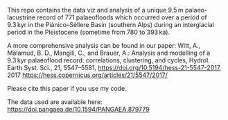 This repo contains the data viz and analysis of a unique 9.5 m palaeo-lacustrine record of 771 palaeofloods which 
occurred over a period of 9.3 kyr in the Piànico–Sèllere Basin (southern Alps) during an interglacial period in the Pleistocene (sometime from 780 to 393 ka).

A more comprehensive analysis can be found in our paper:
Witt, A., Malamud, B. D., Mangili, C., and Brauer, A.: Analysis and modelling of a 9.3 kyr palaeoflood record: correlations, clustering, and cycles, 
Hydrol. Earth Syst. Sci., 21, 5547–5581, https://doi.org/10.5194/hess-21-5547-2017, 2017
https://hess.copernicus.org/articles/21/5547/2017/

Please cite this paper if you use my code.

The data used are available here:
https://doi.pangaea.de/10.1594/PANGAEA.879779
